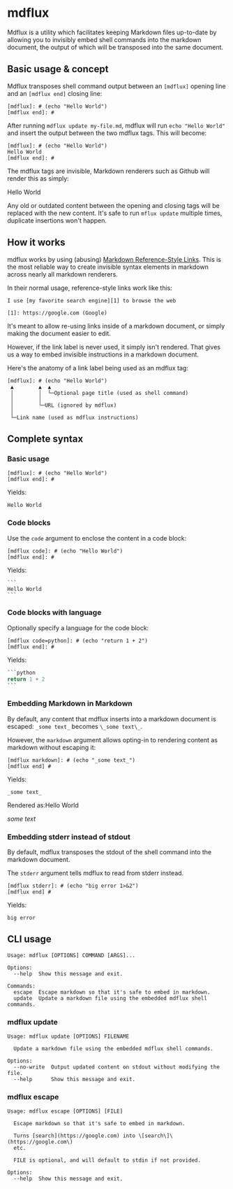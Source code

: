 # mdflux

Mdflux is a utility which facilitates keeping Markdown files up-to-date by allowing you to invisibly embed shell commands into the markdown document, the output of which will be transposed into the same document.


## Basic usage & concept
Mdflux transposes shell command output between an `[mdflux]` opening line and an `[mdflux end]` closing line:
```
[mdflux]: # (echo "Hello World")
[mdflux end]: #
```
After running `mdflux update my-file.md`, mdflux will run `echo "Hello World"` and insert the output between the two mdflux tags. This will become:
```
[mdflux]: # (echo "Hello World")
Hello World
[mdflux end]: #
```

The mdflux tags are invisible, Markdown renderers such as Github will render this as simply:

[mdflux]: # (echo "Hello World")
Hello World

[mdflux end]: #

Any old or outdated content between the opening and closing tags will be replaced with the new content. It's safe to run `mflux update` multiple times, duplicate insertions won't happen.



## How it works
mdflux works by using (abusing) [Markdown Reference-Style Links](https://www.markdownguide.org/basic-syntax/#reference-style-links). This is the most reliable way to create invisible syntax elements in markdown across nearly all markdown renderers.

In their normal usage, reference-style links work like this:
```
I use [my favorite search engine][1] to browse the web

[1]: https://google.com (Google)
```
It's meant to allow re-using links inside of a markdown document, or simply making the document easier to edit.

However, if the link label is never used, it simply isn't rendered. That gives us a way to embed invisible instructions in a markdown document. 

Here's the anatomy of a link label being used as an mdflux tag:
```
[mdflux]: # (echo "Hello World")                 
 ▲        ▲  ▲                                   
 │        │  └─Optional page title (used as shell command)
 │        │                                      
 │        └─URL (ignored by mdflux)              
 │                                               
 └─Link name (used as mdflux instructions)       
```

## Complete syntax
### Basic usage
```
[mdflux]: # (echo "Hello World")
[mdflux end]: #
```
Yields:
```
Hello World
```

### Code blocks
Use the `code` argument to enclose the content in a code block:
```
[mdflux code]: # (echo "Hello World")
[mdflux end]: #
```
Yields:
````
```
Hello World
```
````

### Code blocks with language
Optionally specify a language for the code block:
```
[mdflux code=python]: # (echo "return 1 + 2")
[mdflux end]: #
```
Yields:
````python
```python
return 1 + 2
```
````

### Embedding Markdown in Markdown
By default, any content that mdflux inserts into a markdown document is escaped: `_some text_` becomes `\_some text\_`.

However, the `markdown` argument allows opting-in to rendering content as markdown without escaping it:
```
[mdflux markdown]: # (echo "_some text_")
[mdflux end] #
```
Yields:
```
_some text_
```
Rendered as:Hello World

_some text_

### Embedding stderr instead of stdout
By default, mdflux transposes the stdout of the shell command into the markdown document.

The `stderr` argument tells mdflux to read from stderr instead.

```
[mdflux stderr]: # (echo "big error 1>&2")
[mdflux end] #
```

Yields:

[mdflux code stderr]: # (echo "big error" 1>&2)
```
big error
```
[mdflux end]: #

## CLI usage
[mdflux code]: # (mdflux --help)
```
Usage: mdflux [OPTIONS] COMMAND [ARGS]...

Options:
  --help  Show this message and exit.

Commands:
  escape  Escape markdown so that it's safe to embed in markdown.
  update  Update a markdown file using the embedded mdflux shell commands.
```
[mdflux end]: #

### mdflux update
[mdflux code]: # (mdflux update --help)
```
Usage: mdflux update [OPTIONS] FILENAME

  Update a markdown file using the embedded mdflux shell commands.

Options:
  --no-write  Output updated content on stdout without modifying the file.
  --help      Show this message and exit.
```
[mdflux end]: #

### mdflux escape
[mdflux code]: # (mdflux escape --help)
```
Usage: mdflux escape [OPTIONS] [FILE]

  Escape markdown so that it's safe to embed in markdown.

  Turns [search](https://google.com) into \[search\]\(https://google.com\)
  etc.

  FILE is optional, and will default to stdin if not provided.

Options:
  --help  Show this message and exit.
```
[mdflux end]: #